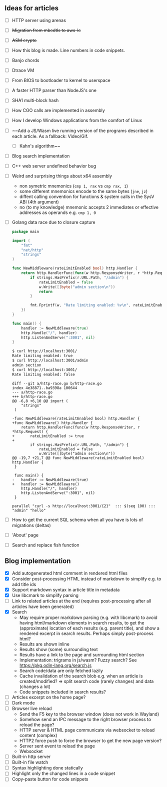 ## Ideas for articles

- [ ] HTTP server using arenas
- [ ] ~~Migration from mbedtls to aws-lc~~
- [ ] ~~ASM crypto~~
- [ ] How this blog is made. Line numbers in code snippets.
- [ ] Banjo chords
- [ ] Dtrace VM
- [ ] From BIOS to bootloader to kernel to userspace
- [ ] A faster HTTP parser than NodeJS's one
- [ ] SHA1 multi-block hash
- [ ] How CGO calls are implemented in assembly
- [ ] How I develop Windows applications from the comfort of Linux
- [ ] ~~Add a JS/Wasm live running version of the programs described in each article. As a fallback: Video/Gif.
    + [ ] Kahn's algorithm~~
- [ ] Blog search implementation
- [ ] C++ web server undefined behavior bug
- [ ] Weird and surprising things about x64 assembly
  + non symetric mnemonics (`cmp 1, rax` vs `cmp rax, 1`)
  + some different mnemonics encode to the same bytes (`jne`, `jz`)
  + diffent calling convention for functions & system calls in the SysV ABI (4th argument)
  + no (to my knowledge) mnemonic accepts 2 immediates or effective addresses as operands  e.g. `cmp 1, 0`
- [ ] Golang data race due to closure capture
    ```go
    package main

    import (
        "fmt"
        "net/http"
        "strings"
    )

    func NewMiddleware(rateLimitEnabled bool) http.Handler {
        return http.HandlerFunc(func(w http.ResponseWriter, r *http.Request) {
            if strings.HasPrefix(r.URL.Path, "/admin") {
                rateLimitEnabled = false
                w.Write([]byte("admin section\n"))
                return
            }

            fmt.Fprintf(w, "Rate limiting enabled: %v\n", rateLimitEnabled)
        })
    }

    func main() {
        handler := NewMiddleware(true)
        http.Handle("/", handler)
        http.ListenAndServe(":3001", nil)
    }
    ```

    ```sh
    $ curl http://localhost:3001/
    Rate limiting enabled: true
    $ curl http://localhost:3001/admin
    admin section
    $ curl http://localhost:3001/
    Rate limiting enabled: false
    ```

    ```
    diff --git a/http-race.go b/http-race.go
    index 4e38871..ba9398a 100644
    --- a/http-race.go
    +++ b/http-race.go
    @@ -6,8 +6,10 @@ import (
        "strings"
     )
     
    -func NewMiddleware(rateLimitEnabled bool) http.Handler {
    +func NewMiddleware() http.Handler {
        return http.HandlerFunc(func(w http.ResponseWriter, r *http.Request) {
    +		rateLimitEnabled := true
    +
            if strings.HasPrefix(r.URL.Path, "/admin") {
                rateLimitEnabled = false
                w.Write([]byte("admin section\n"))
    @@ -19,7 +21,7 @@ func NewMiddleware(rateLimitEnabled bool) http.Handler {
     }
     
     func main() {
    -	handler := NewMiddleware(true)
    +	handler := NewMiddleware()
        http.Handle("/", handler)
        http.ListenAndServe(":3001", nil)
     }

    ```

    `parallel "curl -s http://localhost:3001/{2}"  ::: $(seq 100) ::: "admin" "hello"`

- [ ] How to get the current SQL schema when all you have is lots of migrations (deltas)
- [ ] 'About' page
- [ ] Search and replace fish function

## Blog implementation

- [x] Add autogenerated html comment in rendered html files
- [x] Consider post-processing HTML instead of markdown to simplify e.g. to add title ids
- [x] Support markdown syntax in article title in metadata
- [x] Use libcmark to simplify parsing
- [ ] Link to related articles at the end (requires post-processing after all articles have been generated)
- [x] Search
  + May require proper markdown parsing (e.g. with libcmark) to avoid having html/markdown elements in search results, to get the (approximate) location of each results (e.g. parent title), and show a rendered excerpt in search results. Perhaps simply post-process html?
  + Results are shown inline
  + Results show (some) surrounding text
  + Results have a link to the page and surrounding html section
  + Implementation: trigrams in js/wasm? Fuzzy search? See https://pkg.odin-lang.org/search.js
  + Search code/data are only fetched lazily
  + Cache invalidation of the search blob e.g. when an article is created/modified? => split search code (rarely changes) and data (changes a lot)
  + Code snippets included in search results?
- [ ] Articles excerpt on the home page?
- [ ] Dark mode
- [ ] Browser live reload
  + Send the F5 key to the browser window (does not work in Wayland)
  + Somehow send an IPC message to the right browser process to reload the page?
  + HTTP server & HTML page communicate via websocket to reload content (complex)
  + HTTP2 force push to force the browser to get the new page version?
  + Server sent event to reload the page
  + Websocket
- [ ] Built-in http server
- [ ] Built-in file watch
- [ ] Syntax highlighting done statically
- [ ] Highlight only the changed lines in a code snippet
- [ ] Copy-paste button for code snippets
